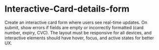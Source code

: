 # Interactive-Card-details-form
Create an interactive card form where users see real-time updates. On submit, show errors if fields are empty or incorrectly formatted (card number, expiry, CVC). The layout must be responsive for all devices, and interactive elements should have hover, focus, and active states for better UX.
